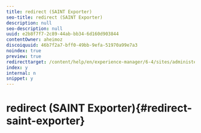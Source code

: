 ```yaml
---
title: redirect (SAINT Exporter)
seo-title: redirect (SAINT Exporter)
description: null
seo-description: null
uuid: e2b8f7f7-2c89-44ab-bb34-6d160d903844
contentOwner: aheimoz
discoiquuid: 46b7f2a7-bff0-49bb-9efa-51970a99e7a3
noindex: true
preview: true
redirecttarget: /content/help/en/experience-manager/6-4/sites/administering/using/adobeanalytics-classifications
index: y
internal: n
snippet: y
---
```


# redirect (SAINT Exporter){#redirect-saint-exporter}

<!--
Comment Type: remark
Last Modified By: Alison Heimoz (aheimoz)
Last Modified Date: 2018-07-05T02:41:39.376-0400
<p>Redirects to /content/help/en/experience-manager/6-4/sites/administering/using/adobeanalytics-classifications.html</p>
-->


